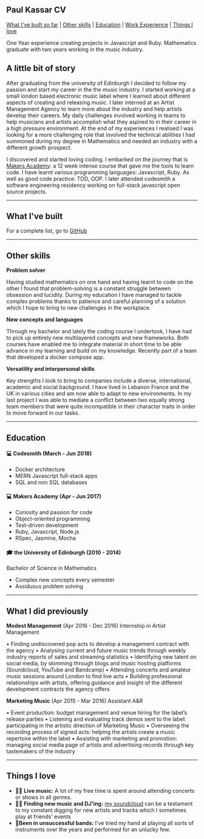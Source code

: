 ## Paul Kassar CV
[What I've built so far](#built) | [Other skills](#other) | [Education](#education) | [Work Experience](#work) | [Things I love](#love)

One Year experience creating projects in Javascript and Ruby.
Mathematics graduate with two years working in the music industry.



## A little bit of story

 After graduating from the university of Edinburgh I decided to follow my passion and start my career in the the music industry. I started working at a small london based electronic music label where I learned about different aspects of creating and releasing music. I later interned at an Artist Management Agency to learn more about the industry and help artists develop their careers.
My daily challenges involved working in teams to help musicians and artists accomplish what they aspired to in their career in a high pressure environment. At the end of my experiences I realised I was looking for a more challenging role that involved the technical abilities I had summoned during my degree in Mathematics and needed an industry with a different growth prospect. 

I discovered and started loving coding. I embarked on the journey that is [Makers Academy](http://www.makersacademy.com/): a 12 week intense course that gave me the tools to learn code. I have learnt various programming languages: Javascript, Ruby. As well as good code practice: TDD, OOP. I later attended codesmith a software engineering residency working on full-stack javascript open source projects.

---
<a name="built"></a>
## What I've built

For a complete list, go to [GitHub](https://github.com/pkassar)

---
<a name="other"></a>
## Other skills

**Problem solver**

Having studied mathematics on one hand and having learnt to code on the other I found that problem-solving is a constant struggle between obsession and lucidity. During my education I have managed to tackle complex problems thanks to patience and careful planning of a solution which I hope to bring to new challenges in the workplace.

**New concepts and languages**

Through my bachelor and lately the coding course I undertook, I have had to pick up entirely new multilayered concepts and new frameworks. Both courses have enabled me to integrate material in short time to be able advance in my learning and build on my knowledge. Recently part of a team that developed a docker compose app.

**Versatility and interpersonal skills**

Key strengths I look to bring to companies include a diverse, international, academic and social background. I have lived in Lebanon France and the UK in various cities and am now able to adapt to new environments. In my last project I was able to mediate a conflict between two equally strong team members that were quite incompatible in their character traits in order to move forward in our tasks.


---

<a name="education"></a>
## Education
#### 💻 Codesmith (March - Jun 2018)

- Docker architecture
- MERN Javascript full-stack apps
- SQL and non SQL databases


#### 💻 Makers Academy (Apr - Jun 2017)

- Curiosity and passion for code
- Object-oriented programming
- Test-driven development
- Ruby, Javascript, Node.js
- RSpec, Jasmine, Mocha

#### 🎓 the University of Edinburgh (2010 - 2014)‍

Bachelor of Science in Mathematics

- Complex new concepts every semester
- Assiduous problem solving
---
<a name="work"></a>
## What I did previously

**Modest Management** (Apr 2016 -  Dec 2016)  Internship in Artist Management

•	Finding undiscovered pop acts to develop a management contract with the agency
•	Analysing current and future music trends through weekly industry reports of sales and streaming statistics 
•	Identifying new talent on social media, by skimming through blogs and music hosting platforms (Soundcloud, YouTube and Bandcamp)
•	Attending concerts and amateur music sessions around London to find live acts
•	Building professional relationships with artists, offering guidance and insight of the different development contracts the agency offers

**Marketing Music** (Apr 2015 - Mar 2016)  Assistant A&R

•	Event production: budget management and venue hiring for the label’s release parties 
•	Listening and evaluating track demos sent to the label: participating in the artistic direction of Marketing Music
•	Overseeing the recording process of signed acts: helping the artists create a music repertoire within
the label
•	Assisting with marketing and promotion: managing social media page of artists and advertising records through key tastemakers of the industry



---
<a name="love"></a>
## Things I love

- 👨‍🎤 **Live music:** A lot of my free time is spent around attending concerts or shows in all genres.
- 🕵🏻 **Finding new music and DJ'ing:** [my soundcloud](https://soundcloud.com/pkassar/likes) can be a testament to my constant digging for new artists and tracks which I sometimes play at friends' events
- 🎸**Been in unsuccessful bands:** I've tried my hand at playing all sorts of instruments over the years and performed for an unlucky few.

